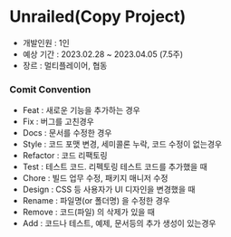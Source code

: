 # Unrailed(Copy Project)
- 개발인원 : 1인
- 예상 기간 : 2023.02.28 ~ 2023.04.05 (7.5주)
- 장르 : 멀티플레이어, 협동

### Comit Convention
- Feat : 새로운 기능을 추가하는 경우
- Fix : 버그를 고친경우
- Docs : 문서를 수정한 경우
- Style : 코드 포맷 변경, 세미콜론 누락, 코드 수정이 없는경우
- Refactor : 코드 리팩토링
- Test : 테스트 코드. 리펙토링 테스트 코드를 추가했을 때
- Chore : 빌드 업무 수정, 패키지 매니저 수정
- Design : CSS 등 사용자가 UI 디자인을 변경했을 때
- Rename : 파일명(or 폴더명) 을 수정한 경우
- Remove : 코드(파일) 의 삭제가 있을 때
- Add : 코드나 테스트, 예제, 문서등의 추가 생성이 있는경우